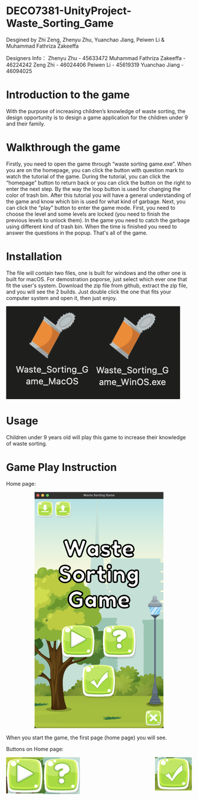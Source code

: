 # DECO7381-UnityProject-Waste_Sorting_Game

Desgined by Zhi Zeng, Zhenyu Zhu, Yuanchao Jiang, Peiwen Li & Muhammad Fathriza Zakeeffa
 
Designers Info：
Zhenyu Zhu - 45633472
Muhammad Fathriza Zakeeffa - 46224242
Zeng Zhi - 46024406
Peiwen Li - 45619319
Yuanchao Jiang - 46094025


# Introduction to the game

With the purpose of increasing children’s knowledge of waste sorting, the design opportunity is to design a game application for the children under 9 and their family.

# Walkthrough the game

Firstly, you need to open the game through “waste sorting game.exe”. When you are on the homepage, you can click the button with question mark to watch the tutorial of the game. During the tutorial, you can click the “homepage” button to return back or you can click the button on the right to enter the next step. By the way the loop button is used for changing the color of trash bin. After this tutorial you will have a general understanding of the game and know which bin is used for what kind of garbage. Next, you can click the “play” button to enter the game mode. First, you need to choose the level and some levels are locked (you need to finish the previous levels to unlock them). In the game you need to catch the garbage using different kind of trash bin. When the time is finished you need to answer the questions in the popup. That's all of the game.

# Installation

The file will contain two files, one is built for windows and the other one is built for macOS. For demostration poporse, just select which ever one that fit the user's system. Download the zip file from github, extract the zip file, and you will see the 2 builds. Just double click the one that fits your computer system and open it, then just enjoy.

![image text](readme/pic/gamebuild.png)


# Usage
Children under 9 years old will play this game to increase their knowledge of waste sorting.

# Game Play Instruction

Home page:

<p align="center">
 <img src="readme/pic/home.png" width="350" title="home page">
</p>

When you start the game, the first page (home page) you will see.

Buttons on Home page:


 <p>
  <img src="readme/pic/play.png" width="100" title="home page" align="left"/>
  <img src="readme/pic/tutorial.png" width="100" title="tutorial page" align="left" style="margin-right:100px"/> 
  <img src="readme/pic/achievement.png" width="100" title="achievement page" align="right"/>
 </p>


